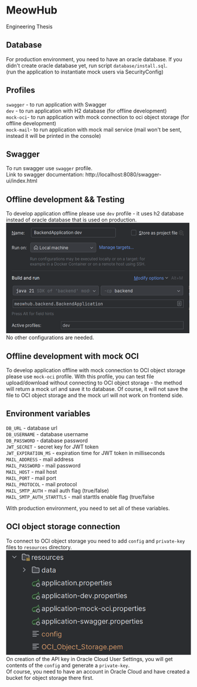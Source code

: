 # MeowHub
Engineering Thesis

## Database
For production environment, you need to have an oracle database.
If you didn't create oracle database yet, run script `database/install.sql`.  
(run the application to instantiate mock users via SecurityConfig)

## Profiles
`swagger` - to run application with Swagger  
`dev`     - to run application with H2 database (for offline development)  
`mock-oci`- to run application with mock  connection to oci object storage (for offline development)  
`mock-mail`- to run application with mock mail service (mail won't be sent, instead it will be printed in the console)

## Swagger
To run swagger use `swagger` profile.  
Link to swagger documentation: http://localhost:8080/swagger-ui/index.html

## Offline development && Testing
To develop application offline please use `dev` profile - it uses h2 database instead of oracle database that is used on production.  
<img alt="img.png" height="300" src="img.png" width="500"/>  
No other configurations are needed.

## Offline development with mock OCI
To develop application offline with mock connection to OCI object storage please use `mock-oci` profile.
With this profile, you can test file upload/download without connecting to OCI object storage - the method will return a mock url and save it to database.
Of course, it will not save the file to OCI object storage and the mock url will not work on frontend side.

## Environment variables
`DB_URL` - database url    
`DB_USERNAME` - database username  
`DB_PASSWORD` - database password  
`JWT_SECRET` - secret key for JWT token     
`JWT_EXPIRATION_MS` - expiration time for JWT token in milliseconds  
`MAIL_ADDRESS` - mail address  
`MAIL_PASSWORD` - mail password  
`MAIL_HOST` - mail host  
`MAIL_PORT` - mail port  
`MAIL_PROTOCOL` - mail protocol  
`MAIL_SMTP_AUTH` - mail auth flag (true/false)  
`MAIL_SMTP_AUTH_STARTTLS` - mail starttls enable flag (true/false  

With production environment, you need to set all of these variables.

## OCI object storage connection
To connect to OCI object storage you need to add `config` and `private-key` files to `resources` directory.  
![img_1.png](img_1.png)  
On creation of the API key in Oracle Cloud User Settings, you will get contents of the `config` and generate a `private-key`.  
Of course, you need to have an account in Oracle Cloud and have created a bucket for object storage there first.  